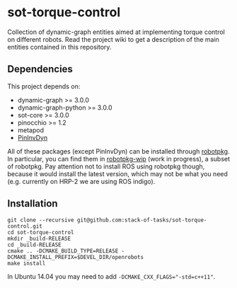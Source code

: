 # sot-torque-control
Collection of dynamic-graph entities aimed at implementing torque control on different robots.
Read the project wiki to get a description of the main entities contained in this repository.

## Dependencies
This project depends on:
* dynamic-graph >= 3.0.0
* dynamic-graph-python >= 3.0.0
* sot-core >= 3.0.0
* pinocchio >= 1.2
* metapod
* [PinInvDyn](https://github.com/stack-of-tasks/invdyn)

All of these packages (except PinInvDyn) can be installed through [robotpkg](http://robotpkg.openrobots.org/).
In particular, you can find them in [robotpkg-wip](http://robotpkg.openrobots.org/robotpkg-wip.html) (work in progress), a subset of robotpkg.
Pay attention not to install ROS using robotpkg though, because it would install the latest version, which may not be what you need
(e.g. currently on HRP-2 we are using ROS indigo).

## Installation

    git clone --recursive git@github.com:stack-of-tasks/sot-torque-control.git
    cd sot-torque-control
    mkdir _build-RELEASE
    cd _build-RELEASE
    cmake .. -DCMAKE_BUILD_TYPE=RELEASE -DCMAKE_INSTALL_PREFIX=$DEVEL_DIR/openrobots
    make install
    
In Ubuntu 14.04 you may need to add `-DCMAKE_CXX_FLAGS="-std=c++11"`.
